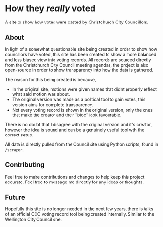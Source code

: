 # How they *really* voted

A site to show how votes were casted by Christchurch City Councillors.

## About

In light of a somewhat questionable site being created in order to show how councillors have voted, this site has been created to show a more balanced and less biased view into voting records. All records are sourced directly from the Christchurch City Council meeting agendas, the project is also open-source in order to show transparency into how the data is gathered. 

The reason for this being created is because,
- In the original site, motions were given names that didnt properly reflect what said motion was about.
- The original version was made as a political tool to gain votes, this version aims for complete transparency.
- Not every voting record is shown in the original version, only the ones that make the creator and their "bloc" look favourable.

There is no doubt that I disagree with the original version and it's creator, however the idea is sound and can be a genuinely useful tool wth the correct setup.

All data is directly pulled from the Council site using Python scripts, found in `/scraper`.

## Contributing

Feel free to make contributions and changes to help keep this project accurate. Feel free to message me directly for any ideas or thoughts.

## Future

Hopefully this site is no longer needed in the next few years, there is talks of an official CCC voting record tool being created internally. Similar to the Wellington City Council one. 

